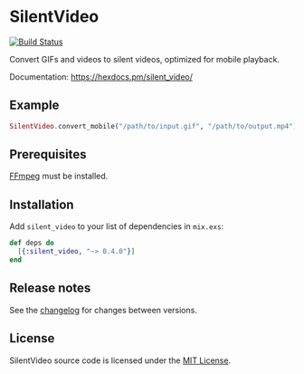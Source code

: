 # SilentVideo

[![Build Status](https://github.com/talklittle/silent_video/actions/workflows/ci.yml/badge.svg)](https://github.com/talklittle/silent_video/actions?query=workflow%3ACI)

Convert GIFs and videos to silent videos, optimized for mobile playback.

Documentation: https://hexdocs.pm/silent_video/

## Example

```elixir
SilentVideo.convert_mobile("/path/to/input.gif", "/path/to/output.mp4")
```

## Prerequisites

[FFmpeg](https://ffmpeg.org/) must be installed.

## Installation

Add `silent_video` to your list of dependencies in `mix.exs`:

```elixir
def deps do
  [{:silent_video, "~> 0.4.0"}]
end
```

## Release notes

See the [changelog](CHANGELOG.md) for changes between versions.

## License

SilentVideo source code is licensed under the [MIT License](LICENSE.md).

